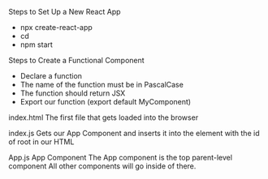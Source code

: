 Steps to Set Up a New React App
- npx create-react-app <the-name-of-your-app>
- cd <the-name-of-your-app>
- npm start


Steps to Create a Functional Component
- Declare a function
- The name of the function must be in PascalCase
- The function should return JSX
- Export our function (export default MyComponent)

index.html
The first file that gets loaded into the browser

index.js
Gets our App Component and inserts it into the element with the id of root in our HTML

App.js
App Component
The App component is the top parent-level component
All other components will go inside of there.

